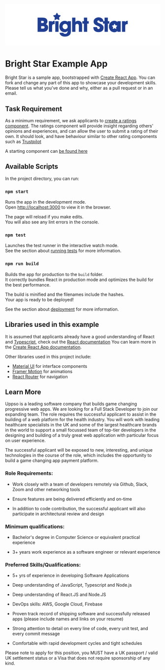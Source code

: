 ![Bright Star Logo](src/assets/brightstarlogo.png)

# Bright Star Example App

Bright Star is a sample app, bootstrapped with [Create React App](https://github.com/facebook/create-react-app). You can fork and change any part of this app to showcase your development skills. Please tell us what you've done and why, either as a pull request or in an email.

## Task Requirement

As a minimum requirement, we ask applicants to [create a ratings component](src/pages/task/Rating.tsx). The ratings component will provide insight regarding others' opinions and experiences, and can allow the user to submit a rating of their own. It should look, and have behaviour similar to other rating components such as [Trustpilot](https://uk.trustpilot.com/review/ocuplan.co.uk)

A starting component can [be found here](src/pages/task/Rating.tsx)

## Available Scripts

In the project directory, you can run:

### `npm start`

Runs the app in the development mode.\
Open [http://localhost:3000](http://localhost:3000) to view it in the browser.

The page will reload if you make edits.\
You will also see any lint errors in the console.

### `npm test`

Launches the test runner in the interactive watch mode.\
See the section about [running tests](https://facebook.github.io/create-react-app/docs/running-tests) for more information.

### `npm run build`

Builds the app for production to the `build` folder.\
It correctly bundles React in production mode and optimizes the build for the best performance.

The build is minified and the filenames include the hashes.\
Your app is ready to be deployed!

See the section about [deployment](https://facebook.github.io/create-react-app/docs/deployment) for more information.

## Libraries used in this example

It is assumed that applicants already have a good understanding of React and [Typescript](https://www.typescriptlang.org/), check out the [React documentation](https://reactjs.org/) You can learn more in the [Create React App documentation](https://facebook.github.io/create-react-app/docs/getting-started).

Other libraries used in this project include:

- [Material UI](https://mui.com/) for interface components
- [Framer Motion](https://www.framer.com/motion/) for animations
- [React Router](https://reactrouter.com/docs/en/v6/getting-started/overview) for navigation

## Learn More

Uppso is a leading software company that builds game changing progressive web apps. We are looking for a Full Stack Developer to join our expanding team. The role requires the successful applicant to assist in the building of a web platform for the health industry. You will work with leading healthcare specialists in the UK and some of the largest healthcare brands in the world to support a small focussed team of top-tier developers in the designing and building of a truly great web application with particular focus on user experience.

The successful applicant will be exposed to new, interesting, and unique technologies in the course of the role, which includes the opportunity to build a game changing app payment platform.

### Role Requirements:

- Work closely with a team of developers remotely via Github, Slack, Zoom and other networking tools

- Ensure features are being delivered efficiently and on-time

- In addition to code contribution, the successful applicant will also participate in architectural review and design

### Minimum qualifications:

- Bachelor's degree in Computer Science or equivalent practical experience

- 3+ years work experience as a software engineer or relevant experience

### Preferred Skills/Qualifications:

- 5+ yrs of experience in developing Software Applications

- Deep understanding of JavaScript, Typescript and Node.js

- Deep understanding of React.JS and Node.JS

- DevOps skills: AWS, Google Cloud, Firebase

- Proven track record of shipping software and successfully released apps (please include names and links on your resume)

- Strong attention to detail on every line of code, every unit test, and every commit message

- Comfortable with rapid development cycles and tight schedules

Please note to apply for this position, you MUST have a UK passport / valid UK settlement status or a Visa that does not require sponsorship of any kind.
